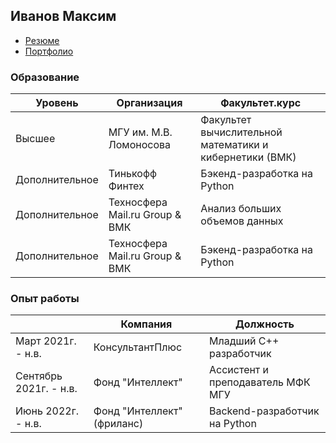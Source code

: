 ## Иванов Максим

* [Резюме](https://github.com/maximus3/portfolio/blob/main/Резюме.pdf)
* [Портфолио](https://github.com/maximus3/portfolio)

### Образование

| Уровень | Организация | Факультет.курс |
| --- | --- | --- |
| Высшее | МГУ им. М.В. Ломоносова | Факультет вычислительной математики и кибернетики (ВМК) |
| Дополнительное | Тинькофф Финтех | Бэкенд-разработка на Python |
| Дополнительное | Техносфера Mail.ru Group & ВМК | Анализ больших объемов данных |
| Дополнительное | Техносфера Mail.ru Group & ВМК | Бэкенд-разработка на Python |

### Опыт работы

|  | Компания | Должность |
| --- | --- | --- |
| Март 2021г. - н.в. | КонсультантПлюс | Младший C++ разработчик |
| Сентябрь 2021г. - н.в. | Фонд "Интеллект" | Ассистент и преподаватель МФК МГУ |
| Июнь 2022г. - н.в. | Фонд "Интеллект" (фриланс) | Backend-разработчик на Python |

